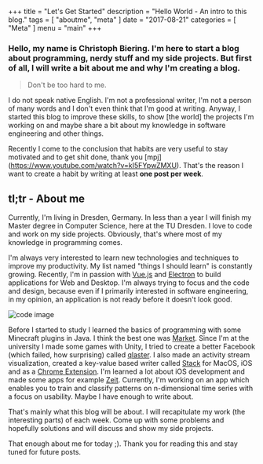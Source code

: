 +++
title = "Let's Get Started"
description = "Hello World - An intro to this blog."
tags = [
    "aboutme",
    "meta"
]
date = "2017-08-21"
categories = [
    "Meta"
]
menu = "main"
+++

### Hello, my name is Christoph Biering. I'm here to start a blog about programming, nerdy stuff and my side projects. But first of all, I will write a bit about me and why I'm creating a blog.

> Don't be too hard to me.

I do not speak native English.
I'm not a professional writer, I'm not a person of many words and I don't even think that I'm good at writing.
Anyway, I started this blog to improve these skills, to show [the world] the projects I'm working on
and maybe share a bit about my knowledge in software engineering and other things.

Recently I come to the conclusion that habits are very useful to stay motivated and to get shit done, thank you [mpj] (https://www.youtube.com/watch?v=kI5FYpwZMXU).
That's the reason I want to create a habit by writing at least **one post per week**.

## tl;tr - About me

Currently, I'm living in Dresden, Germany. In less than a year I will finish my Master degree in Computer Science,
here at the TU Dresden. I love to code and work on my side projects. Obviously, that's where most of my knowledge in
programming comes.

I'm always very interested to learn new technologies and techniques to improve my productivity. My list named "things I should learn" is constantly growing. Recently, I'm in passion with [Vue.js](https://vuejs.org/) and [Electron](https://electron.atom.io/) to build applications for Web and Desktop.
I'm always trying to focus and the code and design, because even if I primarily interested in software engineering, in my opinion, an application is not ready before it doesn't look good.

![code image](/chryb-blog/img/luca-bravo-217276.jpg "Photo by Luca Bravo on Unsplash")

Before I started to study I learned the basics of programming with some Minecraft plugins in Java. I think the best
one was [Market](https://github.com/chryb/Market).
Since I'm at the university I made some games with Unity, I tried to create a better Facebook
(which failed, how surprising) called [qlaster](http://qlaster.net).
I also made an activity stream visualization, created a key-value based writer called
[Stack](http://stack-writer.com) for MacOS, iOS and as a [Chrome Extension](http://stack-writer.com/browser).
I'm learned a lot about iOS development and made some apps for example [Zeit](http://chryb.me/zeit).
Currently, I'm working on an app which enables you to train and classify patterns on n-dimensional
time series with a focus on usability.
Maybe I have enough to write about.

That's mainly what this blog will be about. I will recapitulate my work (the interesting parts) of each week.
Come up with some problems and hopefully solutions and will discuss and show my side projects.

That enough about me for today ;). Thank you for reading this and stay tuned for future posts.
